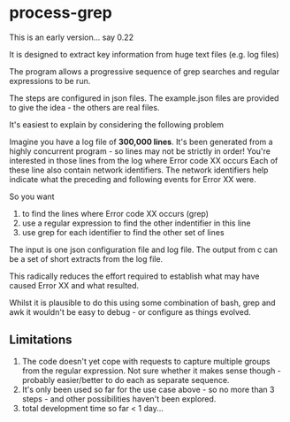 # process-grep


This is an early version... say 0.22

It is designed to extract key information from huge text files (e.g. log files)

The program allows a progressive sequence of grep searches and regular expressions to be run.

The steps are configured in json files. The example.json files are provided to give the idea - the others are real files.

It's easiest to explain by considering the following problem

Imagine you have a log file of **300,000 lines**. It's been generated from a highly concurrent program - so lines may not be strictly in order!
You're interested in those lines from the log where Error code XX occurs
Each of these line also contain network identifiers.
The network identifiers help indicate what the preceding and following events for Error XX were.

So you want
1. to find the lines where Error code XX occurs (grep)
2. use a regular expression to find the other indentifier in this line
3. use grep for each identifier to find the other set of lines

The input is one json configuration file and log file. 
The output from c can be a set of short extracts from the log file.

This radically reduces the effort required to establish what may have caused Error XX and what resulted.

Whilst it is plausible to do this using some combination of bash, grep and awk it wouldn't be easy to debug - or configure as things evolved.

## Limitations

1. The code doesn't yet cope with requests to capture multiple groups from the regular expression. Not sure whether it makes sense though - probably easier/better to do each as separate sequence.
2. It's only been used so far for the use case above - so no more than 3 steps - and other possibilities haven't been explored.
3. total development time so far < 1 day...
